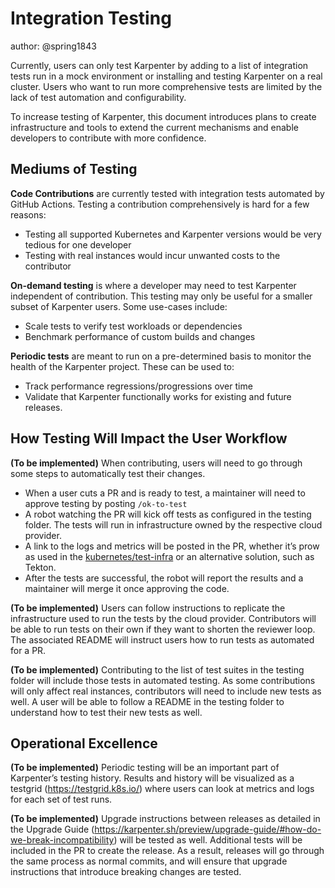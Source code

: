# Integration Testing
author: @spring1843

Currently, users can only test Karpenter by adding to a list of integration tests run in a mock environment or installing and testing Karpenter on a real cluster. Users who want to run more comprehensive tests are limited by the lack of test automation and configurability.

To increase testing of Karpenter, this document introduces plans to create infrastructure and tools to extend the current mechanisms and enable developers to contribute with more confidence.

## Mediums of Testing

__Code Contributions__ are currently tested with integration tests automated by GitHub Actions. Testing a contribution comprehensively is hard for a few reasons:

* Testing all supported Kubernetes and Karpenter versions would be very tedious for one developer
* Testing with real instances would incur unwanted costs to the contributor

__On-demand testing__ is where a developer may need to test Karpenter independent of contribution. This testing may only be useful for a smaller subset of Karpenter users. Some use-cases include:

* Scale tests to verify test workloads or dependencies
* Benchmark performance of custom builds and changes

__Periodic tests__ are meant to run on a pre-determined basis to monitor the health of the Karpenter project. These can be used to:

* Track performance regressions/progressions over time
* Validate that Karpenter functionally works for existing and future releases.

## How Testing Will Impact the User Workflow

__(To be implemented)__ When contributing, users will need to go through some steps to automatically test their changes.

* When a user cuts a PR and is ready to test, a maintainer will need to approve testing by posting `/ok-to-test`
* A robot watching the PR will kick off tests as configured in the testing folder. The tests will run in infrastructure owned by the respective cloud provider.
* A link to the logs and metrics will be posted in the PR, whether it’s prow as used in the [kubernetes/test-infra](https://github.com/kubernetes/test-infra) or an alternative solution, such as Tekton.
* After the tests are successful, the robot will report the results and a maintainer will merge it once approving the code.

__(To be implemented)__ Users can follow instructions to replicate the infrastructure used to run the tests by the cloud provider. Contributors will be able to run tests on their own if they want to shorten the reviewer loop. The associated README will instruct users how to run tests as automated for a PR.

__(To be implemented)__ Contributing to the list of test suites in the testing folder will include those tests in automated testing. As some contributions will only affect real instances, contributors will need to include new tests as well. A user will be able to follow a README in the testing folder to understand how to test their new tests as well.

## Operational Excellence

__(To be implemented)__ Periodic testing will be an important part of Karpenter’s testing history. Results and history will be visualized as a testgrid (https://testgrid.k8s.io/) where users can look at metrics and logs for each set of test runs.

__(To be implemented)__ Upgrade instructions between releases as detailed in the Upgrade Guide (https://karpenter.sh/preview/upgrade-guide/#how-do-we-break-incompatibility) will be tested as well. Additional tests will be included in the PR to create the release. As a result, releases will go through the same process as normal commits, and will ensure that upgrade instructions that introduce breaking changes are tested.
